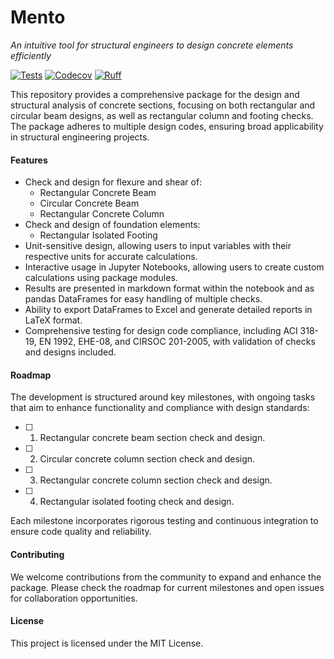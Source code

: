 # Mento
*An intuitive tool for structural engineers to design concrete elements efficiently*

[![Tests](https://github.com/mihdicaballero/mento/actions/workflows/tests.yml/badge.svg)][tests]
[![Codecov](https://codecov.io/gh/robbievanleeuwen/concrete-properties/branch/master/graph/badge.svg)][codecov]
[![Ruff](https://img.shields.io/endpoint?url=https://raw.githubusercontent.com/charliermarsh/ruff/main/assets/badge/v2.json)][ruff]

[tests]: https://github.com/mihdicaballero/mento/actions/workflows/tests.yml
[ruff]: https://github.com/charliermarsh/ruff
[codecov]: https://app.codecov.io/github/mihdicaballero/mento

This repository provides a comprehensive package for the design and structural analysis of concrete sections, focusing on both rectangular and circular beam designs, as well as rectangular column and footing checks. The package adheres to multiple design codes, ensuring broad applicability in structural engineering projects.

#### Features
- Check and design for flexure and shear of:
    - Rectangular Concrete Beam
    - Circular Concrete Beam
    - Rectangular Concrete Column
- Check and design of foundation elements:
    - Rectangular Isolated Footing
- Unit-sensitive design, allowing users to input variables with their respective units for accurate calculations.
- Interactive usage in Jupyter Notebooks, allowing users to create custom calculations using package modules.
- Results are presented in markdown format within the notebook and as pandas DataFrames for easy handling of multiple checks.
- Ability to export DataFrames to Excel and generate detailed reports in LaTeX format.
- Comprehensive testing for design code compliance, including ACI 318-19, EN 1992, EHE-08, and CIRSOC 201-2005, with validation of checks and designs included.


#### Roadmap
The development is structured around key milestones, with ongoing tasks that aim to enhance functionality and compliance with design standards:
- [ ] 1. Rectangular concrete beam section check and design.
- [ ] 2. Circular concrete column section check and design.
- [ ] 3. Rectangular concrete column section check and design.
- [ ] 4. Rectangular isolated footing check and design.

Each milestone incorporates rigorous testing and continuous integration to ensure code quality and reliability.

#### Contributing
We welcome contributions from the community to expand and enhance the package. Please check the roadmap for current milestones and open issues for collaboration opportunities.

#### License
This project is licensed under the MIT License.